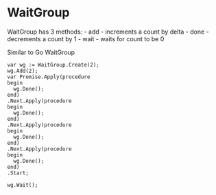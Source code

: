# WaitGroup

WaitGroup has 3 methods:
	- add   - increments a count by delta
	- done  - decrements a count by 1
	- wait  - waits for count to be 0
	
Similar to Go WaitGroup

```
var wg := WaitGroup.Create(2);
wg.Add(2);
var Promise.Apply(procedure 
begin
  wg.Done();
end)
.Next.Apply(procedure 
begin
  wg.Done();
end)
.Next.Apply(procedure 
begin
  wg.Done();
end)
.Next.Apply(procedure 
begin
  wg.Done();
end)
.Start;

wg.Wait();
```